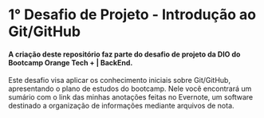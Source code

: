 # 1° Desafio de Projeto - Introdução ao Git/GitHub



#### A criação deste repositório faz parte do desafio de projeto da DIO do Bootcamp **Orange Tech + | BackEnd**. 



Este desafio visa aplicar os conhecimento iniciais sobre Git/GitHub, apresentando o plano de estudos do bootcamp. Nele você encontrará um sumário com o link das minhas anotações feitas no Evernote, um software destinado a organização de informações  mediante arquivos de nota.

